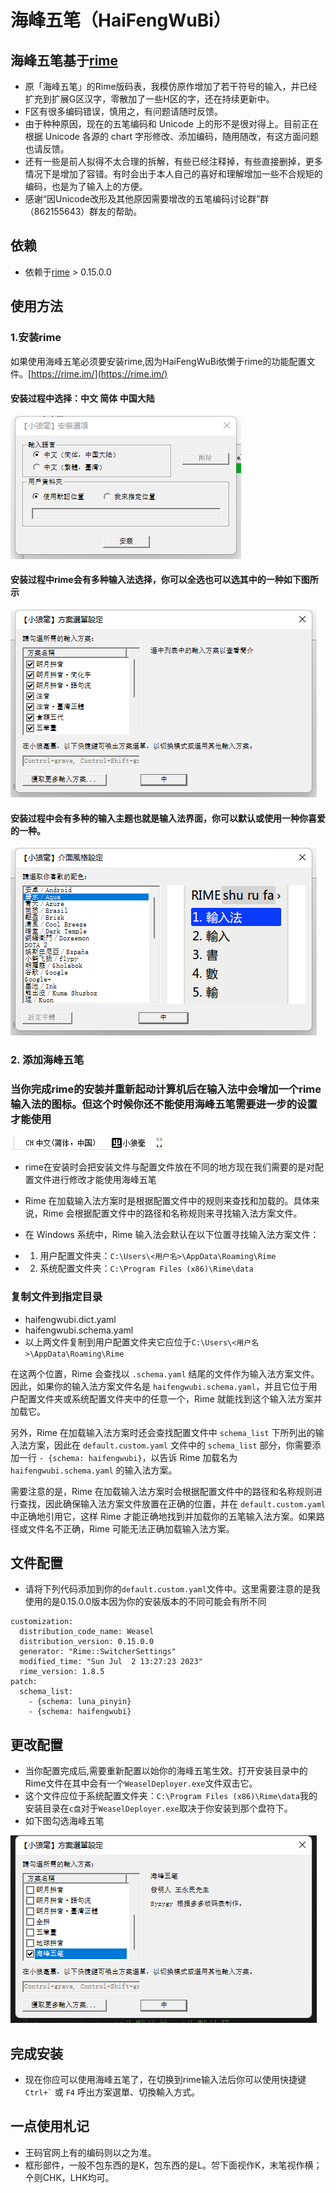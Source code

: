 # 海峰五笔（HaiFengWuBi）
## 海峰五笔基于[rime](https://github.com/rime/weasel) 
* 原「海峰五笔」的Rime版码表，我模仿原作增加了若干符号的输入，并已经扩充到扩展G区汉字，零散加了一些H区的字，还在持续更新中。
* F区有很多编码错误，慎用之，有问题请随时反馈。
* 由于种种原因，现在的五笔编码和 Unicode 上的形不是很对得上。目前正在根据 Unicode 各源的 chart 字形修改、添加编码，随用随改，有这方面问题也请反馈。
* 还有一些是前人拟得不太合理的拆解，有些已经注释掉，有些直接删掉，更多情况下是增加了容错。有时会出于本人自己的喜好和理解增加一些不合规矩的编码，也是为了输入上的方便。
* 感谢“因Unicode改形及其他原因需要增改的五笔编码讨论群”群（862155643）群友的帮助。

## 依赖

* 依赖于[rime](https://github.com/rime/weasel)  > 0.15.0.0

## 使用方法
### 1.安装rime
如果使用海峰五笔必须要安装rime,因为HaiFengWuBi依懒于rime的功能配置文件。[https://rime.im/](https://rime.im/)

#### 安装过程中选择：中文 简体 中国大陆

![image](./readmeImg/set_option_1.png)

#### 安装过程中rime会有多种输入法选择，你可以全选也可以选其中的一种如下图所示

![image](./readmeImg/set_option_2.png)

#### 安装过程中会有多种的输入主题也就是输入法界面，你可以默认或使用一种你喜爱的一种。

![image](./readmeImg/set_option_3.png)

### 2. 添加海峰五笔

### 当你完成rime的安装并重新起动计算机后在输入法中会增加一个rime输入法的图标。但这个时候你还不能使用海峰五笔需要进一步的设置才能使用

![image](./readmeImg/seting_1.png)

* rime在安装时会把安装文件与配置文件放在不同的地方现在我们需要的是对配置文件进行修改才能使用海峰五笔
* Rime 在加载输入法方案时是根据配置文件中的规则来查找和加载的。具体来说，Rime 会根据配置文件中的路径和名称规则来寻找输入法方案文件。
* 在 Windows 系统中，Rime 输入法会默认在以下位置寻找输入法方案文件：

* 1. 用户配置文件夹：`C:\Users\<用户名>\AppData\Roaming\Rime`
* 2. 系统配置文件夹：`C:\Program Files (x86)\Rime\data`

### 复制文件到指定目录
* haifengwubi.dict.yaml
* haifengwubi.schema.yaml
* 以上两文件复制到用户配置文件夹它应位于`C:\Users\<用户名>\AppData\Roaming\Rime`


在这两个位置，Rime 会查找以 `.schema.yaml` 结尾的文件作为输入法方案文件。因此，如果你的输入法方案文件名是 `haifengwubi.schema.yaml`，并且它位于用户配置文件夹或系统配置文件夹中的任意一个，Rime 就能找到这个输入法方案并加载它。

另外，Rime 在加载输入法方案时还会查找配置文件中 `schema_list` 下所列出的输入法方案，因此在 `default.custom.yaml` 文件中的 `schema_list` 部分，你需要添加一行 `- {schema: haifengwubi}`，以告诉 Rime 加载名为 `haifengwubi.schema.yaml` 的输入法方案。

需要注意的是，Rime 在加载输入法方案时会根据配置文件中的路径和名称规则进行查找，因此确保输入法方案文件放置在正确的位置，并在 `default.custom.yaml` 中正确地引用它，这样 Rime 才能正确地找到并加载你的五笔输入法方案。如果路径或文件名不正确，Rime 可能无法正确加载输入法方案。

## 文件配置
* 请将下列代码添加到你的`default.custom.yaml`文件中。这里需要注意的是我使用的是0.15.0.0版本因为你的安装版本的不同可能会有所不同

```
customization:
  distribution_code_name: Weasel
  distribution_version: 0.15.0.0
  generator: "Rime::SwitcherSettings"
  modified_time: "Sun Jul  2 13:27:23 2023"
  rime_version: 1.8.5
patch:
  schema_list:
    - {schema: luna_pinyin}
    - {schema: haifengwubi}
```

## 更改配置
* 当你配置完成后,需要重新配置以始你的海峰五笔生效。打开安装目录中的Rime文件在其中会有一个`WeaselDeployer.exe`文件双击它。
* 这个文件应位于系统配置文件夹：`C:\Program Files (x86)\Rime\data`我的安装目录在`c盘`对于`WeaselDeployer.exe`取决于你安装到那个盘符下。
* 如下图勾选海峰五笔

![image](./readmeImg/seting_2.png)

## 完成安装
* 现在你应可以使用海峰五笔了，在切换到rime输入法后你可以使用快捷键 <code>Ctrl+`</code> 或 <code>F4</code> 呼出方案選單、切換輸入方式。

## 一点使用札记
- 王码官网上有的编码则以之为准。
- 框形部件，一般不包东西的是K，包东西的是L。㔔下面视作K，末笔视作横；㐃则CHK，LHK均可。
